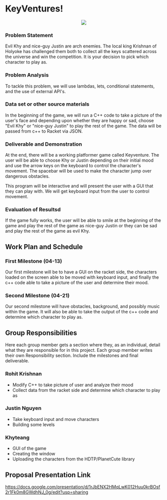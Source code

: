 # KeyVentures!

<p align="center">
	<img src="http://docs.racket-lang.org/teachpack/pict.png"/>
</p>

### Problem Statement
Evil Khy and nice-guy Justin are arch enemies. The local king Krishnan of Holyoke has challenged them both to collect all the keys scattered across the universe and win the competition. It is your decision to pick which character to play as.

### Problem Analysis
To tackle this problem, we will use lambdas, lets, conditional statements, and the use of external API's. 

### Data set or other source materials
In the beginning of the game, we will run a C++ code to take a picture of the user's face and depending upon whether they are happy or sad, choose "Evil Khy" or "nice-guy Justin" to play the rest of the game. The data will be passed from c++ to Racket via JSON. 

### Deliverable and Demonstration
At the end, there will be a working platformer game called Keyventure. The user will be able to choose Khy or Justin depending on their initial mood and use the arrow keys on the keyboard to control the character's movement. The spacebar will be used to make the character jump over dangerous obstacles. 

This program will be interactive and will present the user with a GUI that they can play with. We will get keyboard input from the user to control movement.

### Evaluation of Resultsd
If the game fully works, the user will be able to smile at the beginning of the game and play the rest of the game as nice-guy Justin or they can be sad and play the rest of the game as evil Khy. 

## Work Plan and Schedule

### First Milestone (04-13)
Our first milestone will be to have a GUI on the racket side, the characters loaded on the screen able to be moved with keyboard input, and finally the c++ code able to take a picture of the user and determine their mood.

### Second Milestone (04-21)
Our second milestone will have obstacles, background, and possibly music within the game. It will also be able to take the output of the c++ code and determine which character to play as.

## Group Responsibilities
Here each group member gets a section where they, as an individual, detail what they are responsible for in this project. Each group member writes their own Responsibility section. Include the milestones and final deliverable.

### Rohit Krishnan
- Modify C++ to take picture of user and analyze their mood
- Collect data from the racket side and determine which character to play as

### Justin Nguyen
- Take keyboard input and move characters
- Building some levels

### Khyteang  
- GUI of the game
- Creating the window
- Uploading the characters from the HDTP/PlanetCute library

## Proposal Presentation Link
https://docs.google.com/presentation/d/1rJbENX2HMqLwK012Huu0krBOsf2r1Fk0m8GWdhNJ_0g/edit?usp=sharing

<!-- Links -->
[piazza]: https://piazza.com/class/i55is8xqqwhmr?cid=453
[markdown]: https://help.github.com/articles/markdown-basics/
